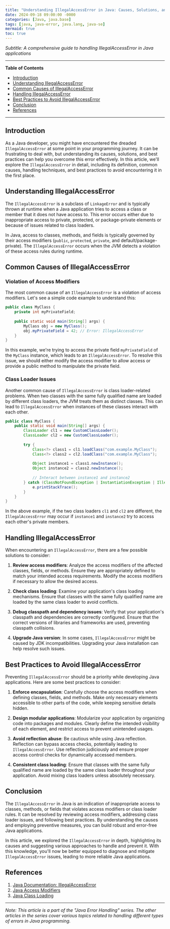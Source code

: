 ```yaml
---
title: "Understanding IllegalAccessError in Java: Causes, Solutions, and Best Practices"
date: 2024-09-18 09:00:00 -0000
categories: [Java, java.base]
tags: [java, java-error, java.lang, java-se]
mermaid: true
toc: true
---
```



*Subtitle: A comprehensive guide to handling IllegalAccessError in Java applications*

---

**Table of Contents**

- [Introduction](#introduction)
- [Understanding IllegalAccessError](#understanding-illegalaccesserror)
- [Common Causes of IllegalAccessError](#common-causes-of-illegalaccesserror)
- [Handling IllegalAccessError](#handling-illegalaccesserror)
- [Best Practices to Avoid IllegalAccessError](#best-practices-to-avoid-illegalaccesserror)
- [Conclusion](#conclusion)
- [References](#references)

---

## Introduction

As a Java developer, you might have encountered the dreaded `IllegalAccessError` at some point in your programming journey. It can be frustrating to deal with, but understanding its causes, solutions, and best practices can help you overcome this error effectively. In this article, we'll explore the `IllegalAccessError` in detail, including its definition, common causes, handling techniques, and best practices to avoid encountering it in the first place.

## Understanding IllegalAccessError

The `IllegalAccessError` is a subclass of `LinkageError` and is typically thrown at runtime when a Java application tries to access a class or member that it does not have access to. This error occurs either due to inappropriate access to private, protected, or package-private elements or because of issues related to class loaders.

In Java, access to classes, methods, and fields is typically governed by their access modifiers (`public`, `protected`, `private`, and default/package-private). The `IllegalAccessError` occurs when the JVM detects a violation of these access rules during runtime.

## Common Causes of IllegalAccessError

### Violation of Access Modifiers

The most common cause of an `IllegalAccessError` is a violation of access modifiers. Let's see a simple code example to understand this:

```java
public class MyClass {
    private int myPrivateField;
    
    public static void main(String[] args) {
        MyClass obj = new MyClass();
        obj.myPrivateField = 42; // Error: IllegalAccessError
    }
}
```

In this example, we're trying to access the private field `myPrivateField` of the `MyClass` instance, which leads to an `IllegalAccessError`. To resolve this issue, we should either modify the access modifier to allow access or provide a public method to manipulate the private field.

### Class Loader Issues

Another common cause of `IllegalAccessError` is class loader-related problems. When two classes with the same fully qualified name are loaded by different class loaders, the JVM treats them as distinct classes. This can lead to `IllegalAccessError` when instances of these classes interact with each other.

```java
public class MyClass {
    public static void main(String[] args) {
        ClassLoader cl1 = new CustomClassLoader();
        ClassLoader cl2 = new CustomClassLoader();
        
        try {
            Class<?> class1 = cl1.loadClass("com.example.MyClass");
            Class<?> class2 = cl2.loadClass("com.example.MyClass");
            
            Object instance1 = class1.newInstance();
            Object instance2 = class2.newInstance();
            
            // Interact between instance1 and instance2
        } catch (ClassNotFoundException | InstantiationException | IllegalAccessException e) {
            e.printStackTrace();
        }
    }
}
```

In the above example, if the two class loaders `cl1` and `cl2` are different, the `IllegalAccessError` may occur if `instance1` and `instance2` try to access each other's private members.

## Handling IllegalAccessError

When encountering an `IllegalAccessError`, there are a few possible solutions to consider:

1. **Review access modifiers**: Analyze the access modifiers of the affected classes, fields, or methods. Ensure they are appropriately defined to match your intended access requirements. Modify the access modifiers if necessary to allow the desired access.

2. **Check class loading**: Examine your application's class loading mechanisms. Ensure that classes with the same fully qualified name are loaded by the same class loader to avoid conflicts.

3. **Debug classpath and dependency issues**: Verify that your application's classpath and dependencies are correctly configured. Ensure that the correct versions of libraries and frameworks are used, preventing classpath collisions.

4. **Upgrade Java version**: In some cases, `IllegalAccessError` might be caused by JDK incompatibilities. Upgrading your Java installation can help resolve such issues.

## Best Practices to Avoid IllegalAccessError

Preventing `IllegalAccessError` should be a priority while developing Java applications. Here are some best practices to consider:

1. **Enforce encapsulation**: Carefully choose the access modifiers when defining classes, fields, and methods. Make only necessary elements accessible to other parts of the code, while keeping sensitive details hidden.

2. **Design modular applications**: Modularize your application by organizing code into packages and modules. Clearly define the intended visibility of each element, and restrict access to prevent unintended usages.

3. **Avoid reflection abuse**: Be cautious while using Java reflection. Reflection can bypass access checks, potentially leading to `IllegalAccessError`. Use reflection judiciously and ensure proper access control checks for dynamically accessed members.

4. **Consistent class loading**: Ensure that classes with the same fully qualified name are loaded by the same class loader throughout your application. Avoid mixing class loaders unless absolutely necessary.

## Conclusion

The `IllegalAccessError` in Java is an indication of inappropriate access to classes, methods, or fields that violates access modifiers or class loader rules. It can be resolved by reviewing access modifiers, addressing class loader issues, and following best practices. By understanding the causes and employing preventive measures, you can build robust and error-free Java applications.

In this article, we explored the `IllegalAccessError` in depth, highlighting its causes and suggesting various approaches to handle and prevent it. With this knowledge, you'll now be better equipped to diagnose and mitigate `IllegalAccessError` issues, leading to more reliable Java applications.

## References

1. [Java Documentation: IllegalAccessError](https://docs.oracle.com/en/java/javase/15/docs/api/java.base/java/lang/IllegalAccessError.html)
2. [Java Access Modifiers](https://docs.oracle.com/javase/tutorial/java/javaOO/accesscontrol.html)
3. [Java Class Loading](https://docs.oracle.com/javase/8/docs/technotes/guides/lang/cl-mt.html)

---

*Note: This article is a part of the "Java Error Handling" series. The other articles in the series cover various topics related to handling different types of errors in Java programming.*